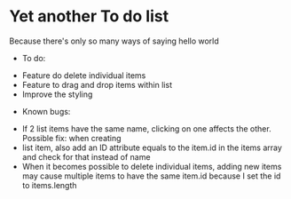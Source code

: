 # Yet another To do list

Because there's only so many ways of saying hello world

- To do:

* Feature do delete individual items
* Feature to drag and drop items within list
* Improve the styling

- Known bugs:

* If 2 list items have the same name, clicking on one affects the other. Possible fix: when creating <li> list item, also add an ID attribute equals to the item.id in the items array and check for that instead of name
* When it becomes possible to delete individual items, adding new items may cause multiple items to have the same item.id because I set the id to items.length
